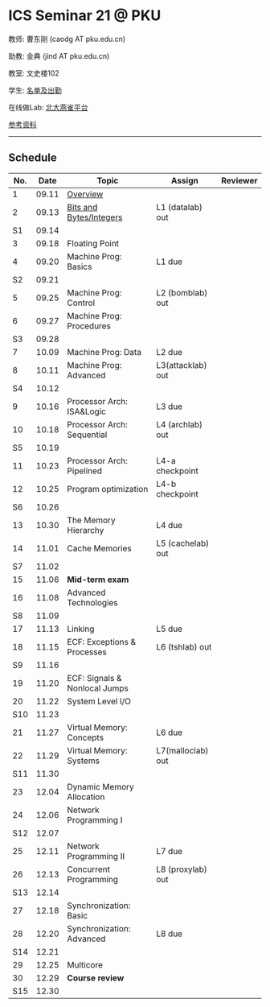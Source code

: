 # ICS Seminar 21 @ PKU

教师: 曹东刚 (caodg AT pku.edu.cn)

助教: 金典 (jind AT pku.edu.cn)

教室: 文史楼102

学生: [名单及出勤](students.md)

在线做Lab: [北大燕雀平台](http://iwork.pku.edu.cn)

[参考资料](ref.md)

---

## Schedule

No. | Date  |      Topic    |   Assign   | Reviewer
----| ------|---------------|----------- | ---------
1   | 09.11 | [Overview](slides/01-overview.pdf)   |  |
2   | 09.13 | [Bits and Bytes/Integers](slides/02-bits-bytes-ints.pdf) | L1 (datalab) out | 
S1  | 09.14 |               |            |         
3   | 09.18 | Floating Point|   |
4   | 09.20 | Machine Prog: Basics | L1 due |
S2  | 09.21 |               |            |         
5   | 09.25 | Machine Prog: Control | L2 (bomblab) out |
6   | 09.27 | Machine Prog: Procedures | |
S3  | 09.28 |               |            |         
7   | 10.09 | Machine Prog: Data | L2 due |
8   | 10.11 | Machine Prog: Advanced | L3(attacklab) out |
S4  | 10.12 |               |            |         
9   | 10.16 | Processor Arch: ISA&Logic | L3 due |
10  | 10.18 | Processor Arch: Sequential | L4 (archlab) out |
S5  | 10.19 |               |            |         
11  | 10.23 | Processor Arch: Pipelined | L4-a checkpoint |
12  | 10.25 | Program optimization | L4-b checkpoint |
S6  | 10.26 |               |            |         
13  | 10.30 | The Memory Hierarchy | L4 due |
14  | 11.01 | Cache Memories | L5 (cachelab) out |
S7  | 11.02 |               |            |         
15  | 11.06 | **Mid-term exam**  | |
16  | 11.08 | Advanced Technologies | |
S8  | 11.09 |               |            |         
17  | 11.13 | Linking | L5 due |
18  | 11.15 | ECF: Exceptions & Processes | L6 (tshlab) out |
S9  | 11.16 |               |            |         
19  | 11.20 | ECF: Signals & Nonlocal Jumps | |
20  | 11.22 | System Level I/O |  |
S10 | 11.23 |               |            |         
21  | 11.27 | Virtual Memory: Concepts  | L6 due |
22  | 11.29 | Virtual Memory: Systems | L7(malloclab) out |
S11 | 11.30 |               |            |         
23  | 12.04 | Dynamic Memory Allocation |  |
24  | 12.06 | Network Programming I | |
S12 | 12.07 |               |            |         
25  | 12.11 | Network Programming II | L7 due |
26  | 12.13 | Concurrent Programming | L8 (proxylab) out |
S13 | 12.14 |               |            |         
27  | 12.18 | Synchronization: Basic | |
28  | 12.20 | Synchronization: Advanced | L8 due |
S14 | 12.21 |               |            |         
29  | 12.25 | Multicore | |
30  | 12.29 | **Course review** | |
S15 | 12.30 |               |            |         
